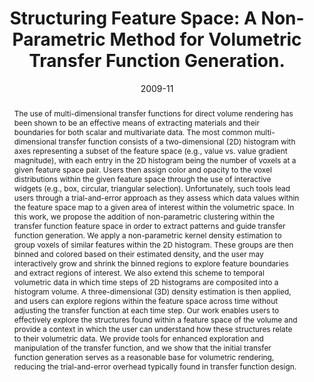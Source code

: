 ---
# Documentation: https://sourcethemes.com/academic/docs/managing-content/

title: "Structuring Feature Space: A Non-Parametric Method for Volumetric Transfer Function Generation."
authors:
  [
    Ross Maciejewski,
    Insoo Wu,
    Wei Chen,
    David S. Ebert,
  ]
date: 2009-11
doi: "10.1109/TVCG.2009.185"

# Publication type.
# Legend: 0 = Uncategorized; 1 = Conference paper; 2 = Journal article;
# 3 = Preprint / Working Paper; 4 = Report; 5 = Book; 6 = Book section;
# 7 = Thesis; 8 = Patent
publication_types: ["2"]

# Publication name and optional abbreviated publication name.
publication: "IEEE Transactions on Visualization and Computer Graphics"
publication_short: "IEEE TVCG"

abstract: "The use of multi-dimensional transfer functions for direct volume rendering has been shown to be an effective means of extracting materials and their boundaries for both scalar and multivariate data. The most common multi-dimensional transfer function consists of a two-dimensional (2D) histogram with axes representing a subset of the feature space (e.g., value vs. value gradient magnitude), with each entry in the 2D histogram being the number of voxels at a given feature space pair. Users then assign color and opacity to the voxel distributions within the given feature space through the use of interactive widgets (e.g., box, circular, triangular selection). Unfortunately, such tools lead users through a trial-and-error approach as they assess which data values within the feature space map to a given area of interest within the volumetric space. In this work, we propose the addition of non-parametric clustering within the transfer function feature space in order to extract patterns and guide transfer function generation. We apply a non-parametric kernel density estimation to group voxels of similar features within the 2D histogram. These groups are then binned and colored based on their estimated density, and the user may interactively grow and shrink the binned regions to explore feature boundaries and extract regions of interest. We also extend this scheme to temporal volumetric data in which time steps of 2D histograms are composited into a histogram volume. A three-dimensional (3D) density estimation is then applied, and users can explore regions within the feature space across time without adjusting the transfer function at each time step. Our work enables users to effectively explore the structures found within a feature space of the volume and provide a context in which the user can understand how these structures relate to their volumetric data. We provide tools for enhanced exploration and manipulation of the transfer function, and we show that the initial transfer function generation serves as a reasonable base for volumetric rendering, reducing the trial-and-error overhead typically found in transfer function design."

# Summary. An optional shortened abstract.
summary: ""

tags: ["Volume rendering", "kernel density estimation", "transfer function design", "temporal volume rendering"]
categories: []
featured: false

# Custom links (optional).
#   Uncomment and edit lines below to show custom links.
# links:
# - name: Follow
#   url: https://twitter.com
#   icon_pack: fab
#   icon: twitter

url_pdf:
  - http://www.cad.zju.edu.cn/home/vagblog/VAG_Work/IEEEVis2009/Vis09_Features.pdf
url_code:
url_dataset:
url_poster:
url_project:
url_slides:
url_source:
url_video:
  - http://www.cad.zju.edu.cn/home/vagblog/VAG_Work/IEEEVis2009/kdefeet.WMV

# Featured image
# To use, add an image named `featured.jpg/png` to your page's folder.
# Focal points: Smart, Center, TopLeft, Top, TopRight, Left, Right, BottomLeft, Bottom, BottomRight.
image:
  caption: "featured"
  focal_point: "Top"
  preview_only: false

# Associated Projects (optional).
#   Associate this publication with one or more of your projects.
#   Simply enter your project's folder or file name without extension.
#   E.g. `internal-project` references `content/project/internal-project/index.md`.
#   Otherwise, set `projects: []`.
projects: []

# Slides (optional).
#   Associate this publication with Markdown slides.
#   Simply enter your slide deck's filename without extension.
#   E.g. `slides: "example"` references `content/slides/example/index.md`.
#   Otherwise, set `slides: ""`.
slides: ""
---